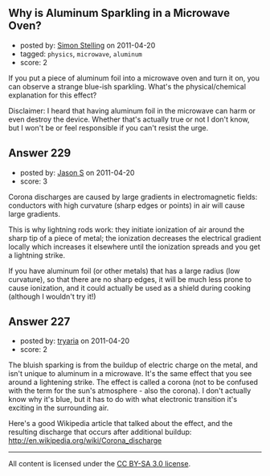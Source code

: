 ## Why is Aluminum Sparkling in a Microwave Oven?

- posted by: [Simon Stelling](https://stackexchange.com/users/-1/143-simon-stelling) on 2011-04-20
- tagged: `physics`, `microwave`, `aluminum`
- score: 2

If you put a piece of aluminum foil into a microwave oven and turn it on, you can observe a strange blue-ish sparkling. What's the physical/chemical explanation for this effect?

Disclaimer: I heard that having aluminum foil in the microwave can harm or even destroy the device. Whether that's actually true or not I don't know, but I won't be or feel responsible if you can't resist the urge.


## Answer 229

- posted by: [Jason S](https://stackexchange.com/users/-1/77-jason-s) on 2011-04-20
- score: 3

Corona discharges are caused by large gradients in electromagnetic fields: conductors with high curvature (sharp edges or points) in air will cause large gradients.

This is why lightning rods work: they initiate ionization of air around the sharp tip of a piece of metal; the ionization decreases the electrical gradient locally which increases it elsewhere until the ionization spreads and you get a lightning strike.

If you have aluminum foil (or other metals) that has a large radius (low curvature), so that there are no sharp edges, it will be much less prone to cause ionization, and it could actually be used as a shield during cooking (although I wouldn't try it!)



## Answer 227

- posted by: [tryaria](https://stackexchange.com/users/-1/142-tryaria) on 2011-04-20
- score: 2

The bluish sparking is from the buildup of electric charge on the metal, and isn't unique to aluminum in a microwave. It's the same effect that you see around a lightening strike. The effect is called a corona (not to be confused with the term for the sun's atmosphere - also the corona). I don't actually know why it's blue, but it has to do with what electronic transition it's exciting in the surrounding air.

Here's a good Wikipedia article that talked about the effect, and the resulting discharge that occurs after additional buildup:
http://en.wikipedia.org/wiki/Corona_discharge



---

All content is licensed under the [CC BY-SA 3.0 license](https://creativecommons.org/licenses/by-sa/3.0/).
